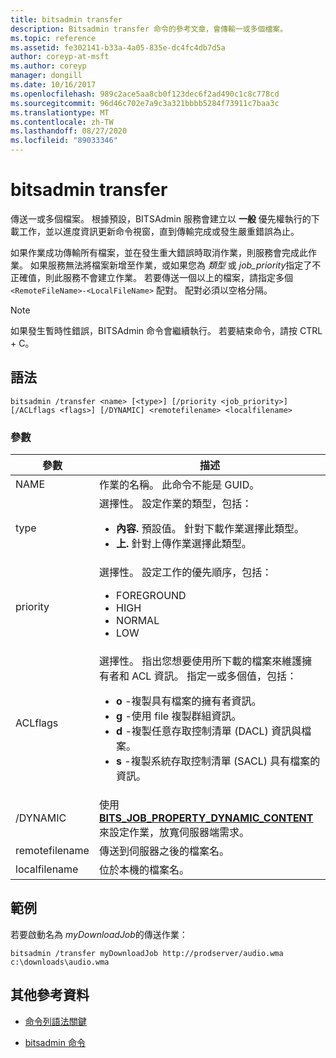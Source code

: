 ```yaml
---
title: bitsadmin transfer
description: Bitsadmin transfer 命令的參考文章，會傳輸一或多個檔案。
ms.topic: reference
ms.assetid: fe302141-b33a-4a05-835e-dc4fc4db7d5a
author: coreyp-at-msft
ms.author: coreyp
manager: dongill
ms.date: 10/16/2017
ms.openlocfilehash: 989c2ace5aa8cb0f123dec6f2ad490c1c8c778cd
ms.sourcegitcommit: 96d46c702e7a9c3a321bbbb5284f73911c7baa3c
ms.translationtype: MT
ms.contentlocale: zh-TW
ms.lasthandoff: 08/27/2020
ms.locfileid: "89033346"
---
```

# <a name="bitsadmin-transfer"></a>bitsadmin transfer

傳送一或多個檔案。 根據預設，BITSAdmin 服務會建立以 **一般** 優先權執行的下載工作，並以進度資訊更新命令視窗，直到傳輸完成或發生嚴重錯誤為止。

如果作業成功傳輸所有檔案，並在發生重大錯誤時取消作業，則服務會完成此作業。 如果服務無法將檔案新增至作業，或如果您為 *類型* 或 *job_priority*指定了不正確值，則此服務不會建立作業。 若要傳送一個以上的檔案，請指定多個 `<RemoteFileName>-<LocalFileName>` 配對。 配對必須以空格分隔。

> [!NOTE]
> 如果發生暫時性錯誤，BITSAdmin 命令會繼續執行。 若要結束命令，請按 CTRL + C。

## <a name="syntax"></a>語法

```
bitsadmin /transfer <name> [<type>] [/priority <job_priority>] [/ACLflags <flags>] [/DYNAMIC] <remotefilename> <localfilename>
```

### <a name="parameters"></a>參數

| 參數 | 描述 |
| --------- | ----------- |
| NAME | 作業的名稱。 此命令不能是 GUID。 |
| type | 選擇性。 設定作業的類型，包括：<ul><li>**內容.** 預設值。 針對下載作業選擇此類型。</li><li>**上.** 針對上傳作業選擇此類型。</li></ul> |
| priority | 選擇性。 設定工作的優先順序，包括：<ul><li>FOREGROUND</li><li>HIGH</li><li>NORMAL</li><li>LOW</li></ul> |
| ACLflags | 選擇性。 指出您想要使用所下載的檔案來維護擁有者和 ACL 資訊。 指定一或多個值，包括：<ul><li>**o** -複製具有檔案的擁有者資訊。</li><li>**g** -使用 file 複製群組資訊。</li><li>**d** -複製任意存取控制清單 (DACL) 資訊與檔案。</li><li>**s** -複製系統存取控制清單 (SACL) 具有檔案的資訊。</li></ul> |
| /DYNAMIC | 使用 [**BITS_JOB_PROPERTY_DYNAMIC_CONTENT**](/windows/win32/api/bits5_0/ne-bits5_0-bits_job_property_id)來設定作業，放寬伺服器端需求。 |
| remotefilename | 傳送到伺服器之後的檔案名。 |
| localfilename | 位於本機的檔案名。 |

## <a name="examples"></a>範例

若要啟動名為 *myDownloadJob*的傳送作業：

```
bitsadmin /transfer myDownloadJob http://prodserver/audio.wma c:\downloads\audio.wma
```

## <a name="additional-references"></a>其他參考資料

- [命令列語法關鍵](command-line-syntax-key.md)

- [bitsadmin 命令](bitsadmin.md)
